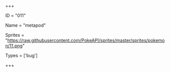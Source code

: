 




+++

ID = "011"

Name = "metapod"

Sprites = "https://raw.githubusercontent.com/PokeAPI/sprites/master/sprites/pokemon/11.png"

Types = ['bug']

+++


